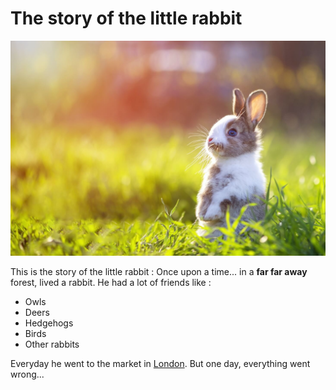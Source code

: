 # The story of the little rabbit
![The rabbit](ziekten.jpg)

This is the story of the little rabbit :
Once upon a time... in a **far far away** forest, lived a rabbit.
He had a lot of friends like :
* Owls
* Deers
* Hedgehogs
* Birds
* Other rabbits

Everyday he went to the market in [London](https://fr.wikipedia.org/wiki/Londres).
But one day, everything went wrong...
